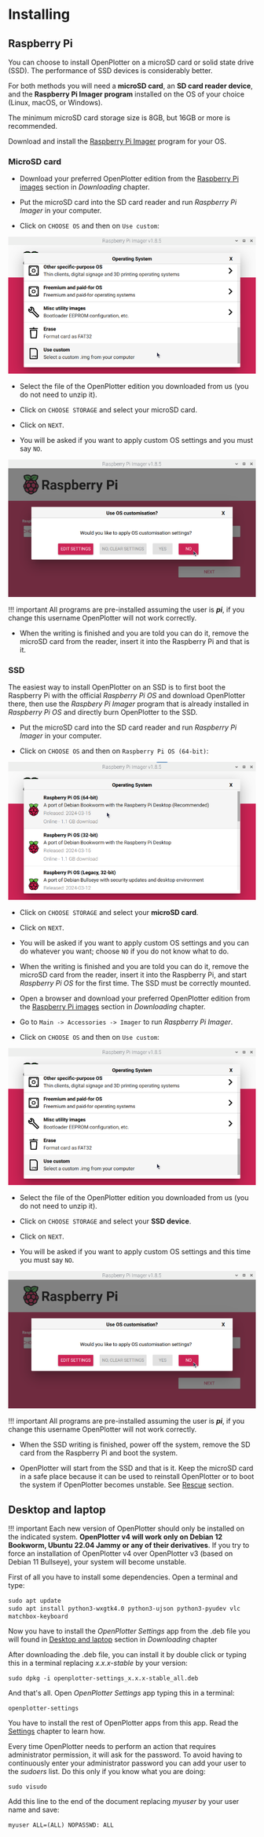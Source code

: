 # Installing

## Raspberry Pi

You can choose to install OpenPlotter on a microSD card or solid state drive (SSD). The performance of SSD devices is considerably better.

For both methods you will need a **microSD card**, an **SD card reader device**, and the **Raspberry Pi Imager program** installed on the OS of your choice (Linux, macOS, or Windows).

The minimum microSD card storage size is 8GB, but 16GB or more is recommended.

Download and install the [Raspberry Pi Imager](https://www.raspberrypi.org/software/) program for your OS. 

### MicroSD card

- Download your preferred OpenPlotter edition from the [Raspberry Pi images](downloading.md#raspberry-pi-images) section in *Downloading* chapter.

- Put the microSD card into the SD card reader and run *Raspberry Pi Imager* in your computer.

- Click on ``CHOOSE OS`` and then on ``Use custom``:

![imager1](img/imager1.png)

- Select the file of the OpenPlotter edition you downloaded from us (you do not need to unzip it).

- Click on ``CHOOSE STORAGE`` and select your microSD card.

- Click on ``NEXT``.

- You will be asked if you want to apply custom OS settings and you must say ``NO``.

![imager2](img/imager2.png)

!!! important
	All programs are pre-installed assuming the user is ***pi***, if you change this username OpenPlotter will not work correctly.

- When the writing is finished and you are told you can do it, remove the microSD card from the reader, insert it into the Raspberry Pi and that is it.

### SSD

The easiest way to install OpenPlotter on an SSD is to first boot the Raspberry Pi with the official *Raspberry Pi OS* and download OpenPlotter there, then use the *Raspbery Pi Imager* program that is already installed in *Raspberry Pi OS* and directly burn OpenPlotter to the SSD.

- Put the microSD card into the SD card reader and run *Raspberry Pi Imager* in your computer.

- Click on ``CHOOSE OS`` and then on ``Raspberry Pi OS (64-bit)``:

![imager3](img/imager3.png)

- Click on ``CHOOSE STORAGE`` and select your **microSD card**.

- Click on ``NEXT``.

- You will be asked if you want to apply custom OS settings and you can do whatever you want; choose ``NO`` if you do not know what to do.

- When the writing is finished and you are told you can do it, remove the microSD card from the reader, insert it into the Raspberry Pi, and start *Raspberry Pi OS* for the first time. The SSD must be correctly mounted.

- Open a browser and download your preferred OpenPlotter edition from the [Raspberry Pi images](downloading.md#raspberry-pi-images) section in *Downloading* chapter.

- Go to ``Main -> Accessories -> Imager`` to run *Raspberry Pi Imager*.

- Click on ``CHOOSE OS`` and then on ``Use custom``:

![imager1](img/imager1.png)

- Select the file of the OpenPlotter edition you downloaded from us (you do not need to unzip it).

- Click on ``CHOOSE STORAGE`` and select your **SSD device**.

- Click on ``NEXT``.

- You will be asked if you want to apply custom OS settings and this time you must say ``NO``.

![imager2](img/imager2.png)

!!! important
	All programs are pre-installed assuming the user is ***pi***, if you change this username OpenPlotter will not work correctly.

- When the SSD writing is finished, power off the system, remove the SD card from the Raspberry Pi and boot the system.

- OpenPlotter will start from the SSD and that is it. Keep the microSD card in a safe place because it can be used to reinstall OpenPlotter or to boot the system if OpenPlotter becomes unstable. See [Rescue](first_steps.md#rescue) section.


## Desktop and laptop

!!! important
	Each new version of OpenPlotter should only be installed on the indicated system. **OpenPlotter v4 will work only on Debian 12 Bookworm, Ubuntu 22.04 Jammy or any of their derivatives**. If you try to force an installation of OpenPlotter v4 over OpenPlotter v3 (based on Debian 11 Bullseye), your system will become unstable.

First of all you have to install some dependencies. Open a terminal and type:


```console
sudo apt update
sudo apt install python3-wxgtk4.0 python3-ujson python3-pyudev vlc matchbox-keyboard
```

Now you have to install the *OpenPlotter Settings* app from the .deb file you will found in [Desktop and laptop](downloading.md#desktop-and-laptop) section in *Downloading* chapter

After downloading the .deb file, you can install it by double click or typing this in a terminal replacing *x.x.x-stable* by your version:

```console
sudo dpkg -i openplotter-settings_x.x.x-stable_all.deb
```

And that's all. Open *OpenPlotter Settings* app typing this in a terminal:

```console
openplotter-settings
```

You have to install the rest of OpenPlotter apps from this app. Read the [Settings](../settings/settings_app.md) chapter to learn how.

Every time OpenPlotter needs to perform an action that requires administrator permission, it will ask for the password. To avoid having to continuously enter your administrator password you can add your user to the *sudoers* list. Do this only if you know what you are doing:

```console
sudo visudo
```

Add this line to the end of the document replacing *myuser* by your user name and save:

```console
myuser ALL=(ALL) NOPASSWD: ALL
```